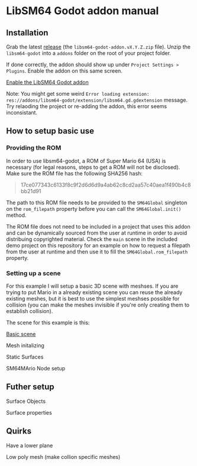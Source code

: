 # LibSM64 Godot addon manual

## Installation

Grab the latest [release](https://github.com/Brawmario/libsm64-godot/releases) (the `libsm64-godot-addon.vX.Y.Z.zip` file). Unzip the `libsm64-godot` into a `addons` folder on the root of your project folder.

If done correctly, the addon should show up under `Project Settings > Plugins`. Enable the addon on this same screen.

[Enable the LibSM64 Godot addon](enable-addon.png)

Note: You might get some weird `Error loading extension: res://addons/libsm64-godot/extension/libsm64.gd.gdextension` message. Try relaoding the project or re-adding the addon, this error seems inconsistant.

## How to setup basic use

### Providing the ROM

In order to use libsm64-godot, a ROM of Super Mario 64 (USA) is necessary (for legal reasons, steps to get a ROM will not be disclosed). Make sure the ROM file has the following SHA256 hash:

>17ce077343c6133f8c9f2d6d6d9a4ab62c8cd2aa57c40aea1f490b4c8bb21d91

The path to this ROM file needs to be provided to the `SM64Global` singleton on the `rom_filepath` property before you can call the `SM64Global.init()` method.

The ROM file does not need to be included in a project that uses this addon and can be dynamically sourced from the user at runtime in order to avoid distribuing copyrighted material. Check the `main` scene in the included demo project on this repository for an example on how to request a filepath from the user at runtime and then use it to fill the `SM64Global.rom_filepath` property.

### Setting up a scene

For this example I will setup a basic 3D scene with meshses. If you are trying to put Mario in a already existing scene you can reuse the already existing meshes, but it is best to use the simplest meshses possible for collision (you can make the meshes invisible if you're only creating them to establish collision).

The scene for this example is this:

[Basic scene](basic-scene.png)

Mesh initalizing

Static Surfaces

SM64MArio Node setup

## Futher setup

Surface Objects

Surface properties

## Quirks

Have a lower plane

Low poly mesh (make collion specific meshes)
